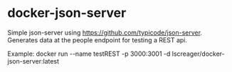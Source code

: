 # docker-json-server

Simple json-server using https://github.com/typicode/json-server. Generates data at the people endpoint for testing a REST api.


Example:
  docker run --name testREST -p 3000:3001 -d lscreager/docker-json-server:latest
